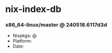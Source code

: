 # nix-index-db
### x86_64-linux/master @ 240518.6117d3d
- Nixpkgs: @[](https://github.com/NixOS/nixpkgs/commit/6117d3d5c9793c3d78884b80b2915a8ca2db2fdc)
- Platform: 
- Date: 
